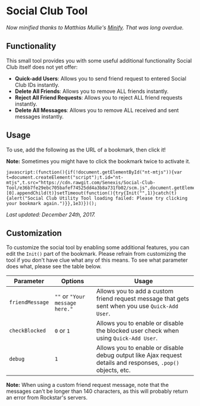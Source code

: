 # Social Club Tool

*Now minified thanks to Matthias Mullie's [Minify](https://www.minifier.org/). That was long overdue.*

## Functionality

This small tool provides you with some useful additional functionality Social Club itself does not yet offer:

- **Quick-add Users**: Allows you to send friend request to entered Social Club IDs instantly.
- **Delete All Friends**: Allows you to remove ALL friends instantly.
- **Reject All Friend Requests**: Allows you to reject ALL friend requests instantly.
- **Delete All Messages**: Allows you to remove ALL received and sent messages instantly.

## Usage

To use, add the following as the URL of a bookmark, then click it!

**Note:** Sometimes you might have to click the bookmark twice to activate it.

```
javascript:(function(){if(!document.getElementById("nt-mtjs")){var t=document.createElement("script");t.id="nt-mtjs",t.src="https://cdn.rawgit.com/Senexis/Social-Club-Tool/e36b7fe29ebc705bafef74525dd4a3b8a731fb02/scm.js",document.getElementsByTagName("head")[0].appendChild(t)}setTimeout(function(){try{Init("",1)}catch(t){alert("Social Club Utility Tool loading failed: Please try clicking your bookmark again.")}},1e3)})();
```

*Last updated: December 24th, 2017.*

## Customization
To customize the social tool by enabling some additional features, you can edit the `Init()` part of the bookmark. Please refrain from customizing the tool if you don't have clue what any of this means. To see what parameter does what, please see the table below.

Parameter | Options | Usage
--- | --- | ---
`friendMessage` | `""` or `"Your message here."` | Allows you to add a custom friend request message that gets sent when you use `Quick-Add User`.
`checkBlocked` | `0` or `1` | Allows you to enable or disable the blocked user check when using `Quick-Add User`.
`debug` | `1` | Allows you to enable or disable debug output like Ajax request details and responses, `.pop()` objects, etc.

**Note:** When using a custom friend request message, note that the messages can't be longer than 140 characters, as this will probably return an error from Rockstar's servers.
